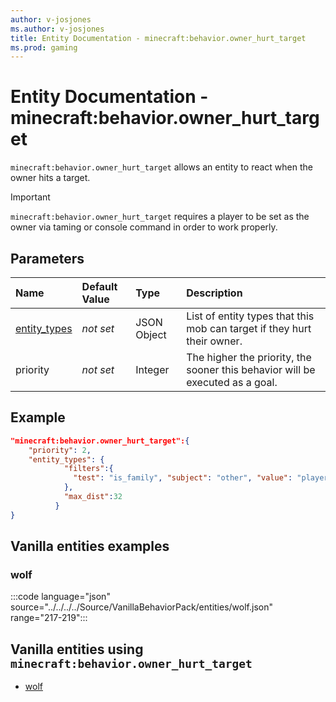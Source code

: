 ```yaml
---
author: v-josjones
ms.author: v-josjones
title: Entity Documentation - minecraft:behavior.owner_hurt_target
ms.prod: gaming
---
```


# Entity Documentation - minecraft:behavior.owner_hurt_target

`minecraft:behavior.owner_hurt_target` allows an entity to react when the owner hits a target.

>[!IMPORTANT]
> `minecraft:behavior.owner_hurt_target` requires a player to be set as the owner via taming or console command in order to work properly.

## Parameters

|Name |Default Value  |Type  |Description  |
|:----------|:----------|:----------|:----------|
|[entity_types](../Definitions/NestedTables/entity_types.md)|*not set* | JSON Object| List of entity types that this mob can target if they hurt their owner.|
|priority|*not set*|Integer|The higher the priority, the sooner this behavior will be executed as a goal.|

## Example

```json
"minecraft:behavior.owner_hurt_target":{
    "priority": 2,
    "entity_types": {
            "filters":{
              "test": "is_family", "subject": "other", "value": "player"
            },
            "max_dist":32
          }
}
```

## Vanilla entities examples

### wolf

:::code language="json" source="../../../../Source/VanillaBehaviorPack/entities/wolf.json" range="217-219":::

## Vanilla entities using `minecraft:behavior.owner_hurt_target`

- [wolf](../../../../Source/VanillaBehaviorPack_Snippets/entities/wolf.md)
